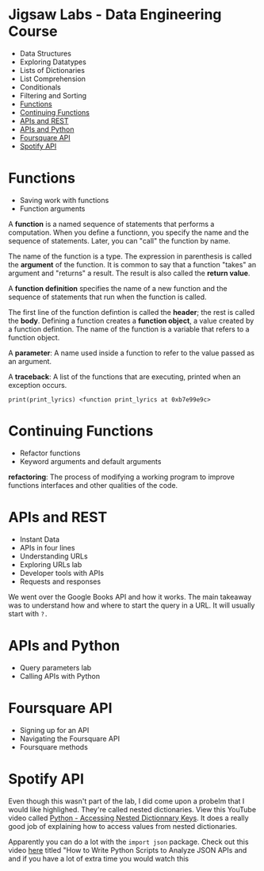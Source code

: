 # Jigsaw Labs - Data Engineering Course

* Data Structures
* Exploring Datatypes
* Lists of Dictionaries
* List Comprehension
* Conditionals
* Filtering and Sorting
* [Functions](#functions)
* [Continuing Functions](#continuing-functions)
* [APIs and REST](#apis-and-rest)
* [APIs and Python](#apis-and-python)
* [Foursquare API](#foursquare-api)
* [Spotify API](#spotify-api)


# Functions 

- Saving work with functions
- Function arguments

A **function** is a named sequence of statements that performs a computation. When you define a functionn, you specify the name and the sequence of statements. Later, you can "call" the function by name.

The name of the function is a type. The expression in parenthesis is called the **argument** of the function. It is common to say that a function "takes" an argument and "returns" a result. The result is also called the **return value**. 

A **function definition** specifies the name of a new function and the sequence of statements that run when the function is called. 

The first line of the function defintion is called the **header**; the rest is called the **body**. Defining a function creates a **function object**, a value created by a function defintion. The name of the function is a variable that refers to a function object. 

A **parameter**: A name used inside a function to refer to the value passed as an argument. 

A **traceback**: A list of the functions that are executing, printed when an exception occurs. 

``print(print_lyrics)
<function print_lyrics at 0xb7e99e9c>
``

# Continuing Functions

- Refactor functions
- Keyword arguments and default arguments

**refactoring**: The process of modifying a working program to improve functions interfaces and other qualities of the code. 


# APIs and REST

 - Instant Data
 - APIs in four lines
 - Understanding URLs
 - Exploring URLs lab
 - Developer tools with APIs
 - Requests and responses
 
We went over the Google Books API and how it works. The main takeaway was to understand how and where to start the query in a URL. It will usually start with `?.`


# APIs and Python

- Query parameters lab
- Calling APIs with Python

# Foursquare API

- Signing up for an API
- Navigating the Foursquare API
- Foursquare methods

# Spotify API

Even though this wasn't part of the lab, I did come upon a probelm that I would like highlighed. They're called nested dictionaries. View this YouTube video called [Python - Accessing Nested Dictionnary Keys](https://www.youtube.com/watch?v=oQfNYqz8pLs). It does a really good job of explaining how to access values from nested dictionaries. 

Apparently you can do a lot with the `import json` package. Check out this video [here](https://www.youtube.com/watch?v=1lxrb_ezP-g) titled "How to Write Python Scripts to Analyze JSON APIs and and if you have a lot of extra time you would watch this
